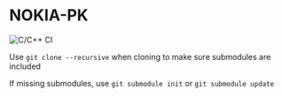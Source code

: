 # NOKIA-PK
![C/C++ CI](https://github.com/mdarocha/NOKIA-PK/workflows/C/C++%20CI/badge.svg)

Use `git clone --recursive` when cloning to make sure submodules are included

If missing submodules, use `git submodule init` or `git submodule update`
